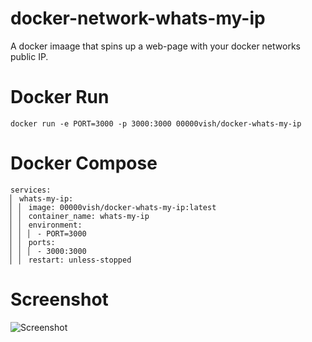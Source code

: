 # docker-network-whats-my-ip

A docker imaage that spins up a web-page with your docker networks public IP.

# Docker Run

```
docker run -e PORT=3000 -p 3000:3000 00000vish/docker-whats-my-ip
```

# Docker Compose

```
services:
▏ whats-my-ip:
▏ ▏ image: 00000vish/docker-whats-my-ip:latest
▏ ▏ container_name: whats-my-ip
▏ ▏ environment:
▏ ▏ ▏ - PORT=3000
▏ ▏ ports:
▏ ▏ ▏ - 3000:3000
▏ ▏ restart: unless-stopped
```

# Screenshot

![Screenshot](https://github.com/00000vish/docker-whats-my-ip/assets/11762008/8c549f64-ada4-435c-944a-29e55038d228)
